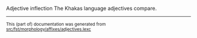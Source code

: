 Adjective inflection
The Khakas language adjectives compare.

* * *

<small>This (part of) documentation was generated from [src/fst/morphology/affixes/adjectives.lexc](https://github.com/giellalt/lang-kjh/blob/main/src/fst/morphology/affixes/adjectives.lexc)</small>
